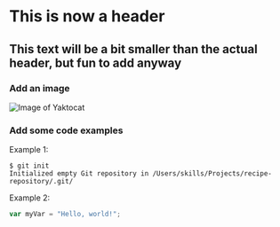 # This is now a header
## This text will be a bit smaller than the actual header, but fun to add anyway

### Add an image
![Image of Yaktocat](https://octodex.github.com/images/yaktocat.png)

### Add some code examples
Example 1:
```
$ git init
Initialized empty Git repository in /Users/skills/Projects/recipe-repository/.git/
```

Example 2:
``` javascript
var myVar = "Hello, world!";
```
